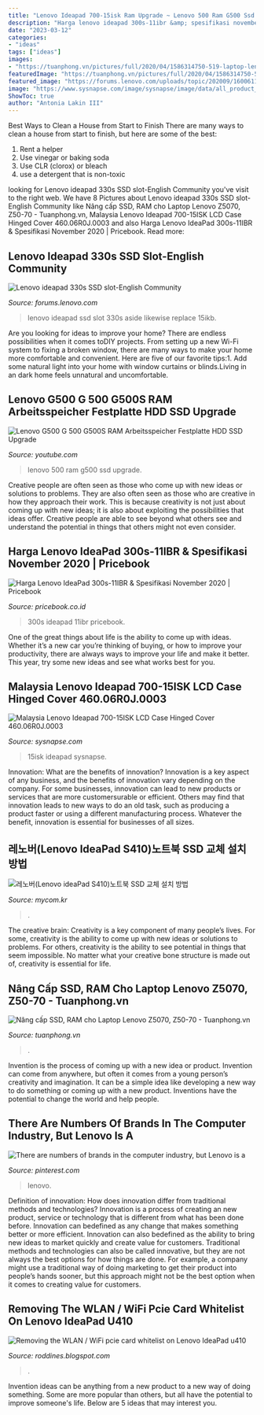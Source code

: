 ```yaml
---
title: "Lenovo Ideapad 700-15isk Ram Upgrade ~ Lenovo 500 Ram G500 Ssd Upgrade"
description: "Harga lenovo ideapad 300s-11ibr &amp; spesifikasi november 2020"
date: "2023-03-12"
categories:
- "ideas"
tags: ["ideas"]
images:
- "https://tuanphong.vn/pictures/full/2020/04/1586314750-519-laptop-lenovo-z5070-1.jpg"
featuredImage: "https://tuanphong.vn/pictures/full/2020/04/1586314750-519-laptop-lenovo-z5070-1.jpg"
featured_image: "https://forums.lenovo.com/uploads/topic/202009/160061104150.jpeg?aid=223945"
image: "https://www.sysnapse.com/image/sysnapse/image/data/all_product_images/product-53404/lbVUpyHk1575000697.jpg"
ShowToc: true
author: "Antonia Lakin III"
---
```



Best Ways to Clean a House from Start to Finish
There are many ways to clean a house from start to finish, but here are some of the best: 
1. Rent a helper 
2. Use vinegar or baking soda 
3. Use CLR (clorox) or bleach 
4. use a detergent that is non-toxic 

	

		
looking for Lenovo ideapad 330s SSD slot-English Community you've visit to the right web. We have 8 Pictures about Lenovo ideapad 330s SSD slot-English Community like Nâng cấp SSD, RAM cho Laptop Lenovo Z5070, Z50-70 - Tuanphong.vn, Malaysia Lenovo Ideapad 700-15ISK LCD Case Hinged Cover 460.06R0J.0003 and also Harga Lenovo IdeaPad 300s-11IBR &amp; Spesifikasi November 2020 | Pricebook. Read more:
		
    
## Lenovo Ideapad 330s SSD Slot-English Community

<img loading=lazy src="https://forums.lenovo.com/uploads/topic/202009/160061104150.jpeg?aid=223945" onerror="this.onerror=null;this.src='https://tse2.mm.bing.net/th?id=OIP.gzW-d9Ll54L2N-9m6m1deAHaFF&amp;pid=15.1';" alt="Lenovo ideapad 330s SSD slot-English Community">

_Source: forums.lenovo.com_

>lenovo ideapad ssd slot 330s aside likewise replace 15ikb. 

	

Are you looking for ideas to improve your home? There are endless possibilities when it comes toDIY projects. From setting up a new Wi-Fi system to fixing a broken window, there are many ways to make your home more comfortable and convenient. Here are five of our favorite tips:1. Add some natural light into your home with window curtains or blinds.Living in an dark home feels unnatural and uncomfortable.

    
## Lenovo G500 G 500 G500S RAM Arbeitsspeicher Festplatte HDD SSD Upgrade

<img loading=lazy src="https://i.ytimg.com/vi/3fsBVQFxPpQ/maxresdefault.jpg" onerror="this.onerror=null;this.src='https://tse3.mm.bing.net/th?id=OIP.WP6cHmF4yWrk0jwMTe4rqwHaEK&amp;pid=15.1';" alt="Lenovo G500 G 500 G500S RAM Arbeitsspeicher Festplatte HDD SSD Upgrade">

_Source: youtube.com_

>lenovo 500 ram g500 ssd upgrade. 

	

Creative people are often seen as those who come up with new ideas or solutions to problems. They are also often seen as those who are creative in how they approach their work. This is because creativity is not just about coming up with new ideas; it is also about exploiting the possibilities that ideas offer. Creative people are able to see beyond what others see and understand the potential in things that others might not even consider.

    
## Harga Lenovo IdeaPad 300s-11IBR &amp; Spesifikasi November 2020 | Pricebook

<img loading=lazy src="https://media.pricebook.co.id/images/product/L/43974_L_1.jpg" onerror="this.onerror=null;this.src='https://tse3.mm.bing.net/th?id=OIP.Hb3AzgFF_3fFXE48E_f_bAAAAA&amp;pid=15.1';" alt="Harga Lenovo IdeaPad 300s-11IBR &amp; Spesifikasi November 2020 | Pricebook">

_Source: pricebook.co.id_

>300s ideapad 11ibr pricebook. 

	

One of the great things about life is the ability to come up with ideas. Whether it’s a new car you’re thinking of buying, or how to improve your productivity, there are always ways to improve your life and make it better. This year, try some new ideas and see what works best for you.

    
## Malaysia Lenovo Ideapad 700-15ISK LCD Case Hinged Cover 460.06R0J.0003

<img loading=lazy src="https://www.sysnapse.com/image/sysnapse/image/data/all_product_images/product-53404/lbVUpyHk1575000697.jpg" onerror="this.onerror=null;this.src='https://tse2.mm.bing.net/th?id=OIP.4oT5YlvKwt_rWj4iQdSkkgHaHa&amp;pid=15.1';" alt="Malaysia Lenovo Ideapad 700-15ISK LCD Case Hinged Cover 460.06R0J.0003">

_Source: sysnapse.com_

>15isk ideapad sysnapse. 

	

Innovation: What are the benefits of innovation?
Innovation is a key aspect of any business, and the benefits of innovation vary depending on the company. For some businesses, innovation can lead to new products or services that are more customersurable or efficient. Others may find that innovation leads to new ways to do an old task, such as producing a product faster or using a different manufacturing process. Whatever the benefit, innovation is essential for businesses of all sizes.

    
## 레노버(Lenovo IdeaPad S410)노트북 SSD 교체 설치 방법

<img loading=lazy src="https://t1.daumcdn.net/cfile/tistory/257CCB3A54991D3813" onerror="this.onerror=null;this.src='https://tse2.mm.bing.net/th?id=OIP.bLoIeiJBfY0za94W1Ao4BwHaES&amp;pid=15.1';" alt="레노버(Lenovo ideaPad S410)노트북 SSD 교체 설치 방법">

_Source: mycom.kr_

>. 

	

The creative brain:
Creativity is a key component of many people’s lives. For some, creativity is the ability to come up with new ideas or solutions to problems. For others, creativity is the ability to see potential in things that seem impossible. No matter what your creative bone structure is made out of, creativity is essential for life.

    
## Nâng Cấp SSD, RAM Cho Laptop Lenovo Z5070, Z50-70 - Tuanphong.vn

<img loading=lazy src="https://tuanphong.vn/pictures/full/2020/04/1586314750-519-laptop-lenovo-z5070-1.jpg" onerror="this.onerror=null;this.src='https://tse1.mm.bing.net/th?id=OIP.4QYZ3djLfQo2Y-gU0ZcPgQHaE2&amp;pid=15.1';" alt="Nâng cấp SSD, RAM cho Laptop Lenovo Z5070, Z50-70 - Tuanphong.vn">

_Source: tuanphong.vn_

>. 

	

Invention is the process of coming up with a new idea or product. Invention can come from anywhere, but often it comes from a young person’s creativity and imagination. It can be a simple idea like developing a new way to do something or coming up with a new product. Inventions have the potential to change the world and help people.

    
## There Are Numbers Of Brands In The Computer Industry, But Lenovo Is A

<img loading=lazy src="https://i.pinimg.com/originals/5b/35/9e/5b359e3c09badf1439803e39849fa9ba.jpg" onerror="this.onerror=null;this.src='https://tse2.mm.bing.net/th?id=OIP.FNJ87NhtvbGzf8ubDBvlUgHaFk&amp;pid=15.1';" alt="There are numbers of brands in the computer industry, but Lenovo is a">

_Source: pinterest.com_

>lenovo. 

	

Definition of innovation: How does innovation differ from traditional methods and technologies?
Innovation is a process of creating an new product, service or technology that is different from what has been done before. Innovation can bedefined as any change that makes something better or more efficient. Innovation can also bedefined as the ability to bring new ideas to market quickly and create value for customers. 
Traditional methods and technologies can also be called innovative, but they are not always the best options for how things are done. For example, a company might use a traditional way of doing marketing to get their product into people’s hands sooner, but this approach might not be the best option when it comes to creating value for customers.

    
## Removing The WLAN / WiFi Pcie Card Whitelist On Lenovo IdeaPad U410

<img loading=lazy src="https://1.bp.blogspot.com/-g8GKb21f0UA/VuU9OSYi9RI/AAAAAAAABRM/TnUFDSCpx9MKDyJBCN91GmmRejSHzCalQ/w1200-h630-p-k-no-nu/Capture.JPG" onerror="this.onerror=null;this.src='https://tse1.mm.bing.net/th?id=OIP.DIuu-lr_jG1SuJtSHbcE5gFYC1&amp;pid=15.1';" alt="Removing the WLAN / WiFi pcie card whitelist on Lenovo IdeaPad u410">

_Source: roddines.blogspot.com_

>. 

	

Invention ideas can be anything from a new product to a new way of doing something. Some are more popular than others, but all have the potential to improve someone's life. Below are 5 ideas that may interest you.

